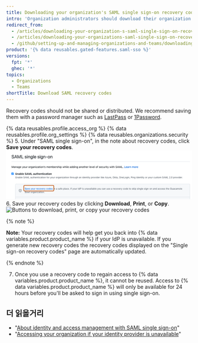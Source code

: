 ```yaml
---
title: Downloading your organization's SAML single sign-on recovery codes
intro: 'Organization administrators should download their organization''s SAML single sign-on recovery codes to ensure that they can access {% data variables.product.product_name %} even if the identity provider for the organization is unavailable.'
redirect_from:
  - /articles/downloading-your-organization-s-saml-single-sign-on-recovery-codes
  - /articles/downloading-your-organizations-saml-single-sign-on-recovery-codes
  - /github/setting-up-and-managing-organizations-and-teams/downloading-your-organizations-saml-single-sign-on-recovery-codes
product: '{% data reusables.gated-features.saml-sso %}'
versions:
  fpt: '*'
  ghec: '*'
topics:
  - Organizations
  - Teams
shortTitle: Download SAML recovery codes
---
```


Recovery codes should not be shared or distributed. We recommend saving them with a password manager such as [LastPass](https://lastpass.com/) or [1Password](https://1password.com/).

{% data reusables.profile.access_org %}
{% data reusables.profile.org_settings %}
{% data reusables.organizations.security %}
5. Under "SAML single sign-on", in the note about recovery codes, click **Save your recovery codes**. ![Link to view and save your recovery codes](/assets/images/help/saml/saml_recovery_codes.png)
6. Save your recovery codes by clicking **Download**, **Print**, or **Copy**. ![Buttons to download, print, or copy your recovery codes](/assets/images/help/saml/saml_recovery_code_options.png)

  {% note %}

  **Note:** Your recovery codes will help get you back into {% data variables.product.product_name %} if your IdP is unavailable. If you generate new recovery codes the recovery codes displayed on the "Single sign-on recovery codes" page are automatically updated.

  {% endnote %}

7. Once you use a recovery code to regain access to {% data variables.product.product_name %}, it cannot be reused. Access to {% data variables.product.product_name %} will only be available for 24 hours before you'll be asked to sign in using single sign-on.

## 더 읽을거리

- "[About identity and access management with SAML single sign-on](/articles/about-identity-and-access-management-with-saml-single-sign-on)"
- "[Accessing your organization if your identity provider is unavailable](/articles/accessing-your-organization-if-your-identity-provider-is-unavailable)"
